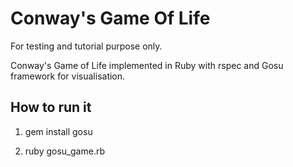 Conway's Game Of Life
=====================

For testing and tutorial purpose only.

Conway's Game of Life implemented in Ruby with rspec and Gosu framework for visualisation.

How to run it
-------------

1) gem install gosu

2) ruby gosu_game.rb
